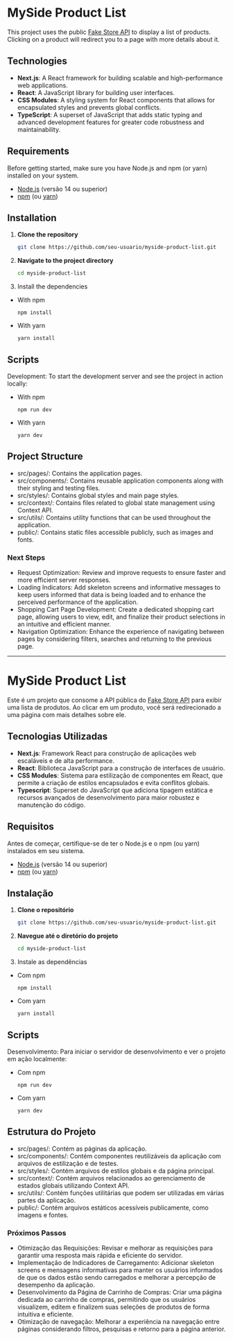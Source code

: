 # MySide Product List

This project uses the public [Fake Store API](https://fakestoreapi.in/) to display a list of products. Clicking on a product will redirect you to a page with more details about it.

## Technologies

- **Next.js**: A React framework for building scalable and high-performance web applications.
- **React**: A JavaScript library for building user interfaces.
- **CSS Modules**: A styling system for React components that allows for encapsulated styles and prevents global conflicts.
- **TypeScript**: A superset of JavaScript that adds static typing and advanced development features for greater code robustness and maintainability.

## Requirements

Before getting started, make sure you have Node.js and npm (or yarn) installed on your system.

- [Node.js](https://nodejs.org/) (versão 14 ou superior)
- [npm](https://www.npmjs.com/) (ou [yarn](https://yarnpkg.com/))

## Installation

1. **Clone the repository**

   ```bash
   git clone https://github.com/seu-usuario/myside-product-list.git

   ```

2. **Navigate to the project directory**

   ```bash
   cd myside-product-list
   ```

3. Install the dependencies

- With npm

  ```
  npm install
  ```

- With yarn
  ```
  yarn install
  ```

## Scripts

Development: To start the development server and see the project in action locally:

- With npm
  ```
  npm run dev
  ```
- With yarn
  ```
  yarn dev
  ```

## Project Structure

- src/pages/: Contains the application pages.
- src/components/: Contains reusable application components along with their styling and testing files.
- src/styles/: Contains global styles and main page styles.
- src/context/: Contains files related to global state management using Context API.
- src/utils/: Contains utility functions that can be used throughout the application.
- public/: Contains static files accessible publicly, such as images and fonts.

### Next Steps

- Request Optimization: Review and improve requests to ensure faster and more efficient server responses.
- Loading Indicators: Add skeleton screens and informative messages to keep users informed that data is being loaded and to enhance the perceived performance of the application.
- Shopping Cart Page Development: Create a dedicated shopping cart page, allowing users to view, edit, and finalize their product selections in an intuitive and efficient manner.
- Navigation Optimization: Enhance the experience of navigating between pages by considering filters, searches and returning to the previous page.

---

# MySide Product List

Este é um projeto que consome a API pública do [Fake Store API](https://fakestoreapi.in/) para exibir uma lista de produtos. Ao clicar em um produto, você será redirecionado a uma página com mais detalhes sobre ele.

## Tecnologias Utilizadas

- **Next.js**: Framework React para construção de aplicações web escaláveis e de alta performance.
- **React**: Biblioteca JavaScript para a construção de interfaces de usuário.
- **CSS Modules**: Sistema para estilização de componentes em React, que permite a criação de estilos encapsulados e evita conflitos globais.
- **Typescript**: Superset do JavaScript que adiciona tipagem estática e recursos avançados de desenvolvimento para maior robustez e manutenção do código.

## Requisitos

Antes de começar, certifique-se de ter o Node.js e o npm (ou yarn) instalados em seu sistema.

- [Node.js](https://nodejs.org/) (versão 14 ou superior)
- [npm](https://www.npmjs.com/) (ou [yarn](https://yarnpkg.com/))

## Instalação

1. **Clone o repositório**

   ```bash
   git clone https://github.com/seu-usuario/myside-product-list.git

   ```

2. **Navegue até o diretório do projeto**

   ```bash
   cd myside-product-list
   ```

3. Instale as dependências

- Com npm

  ```
  npm install
  ```

- Com yarn
  ```
  yarn install
  ```

## Scripts

Desenvolvimento: Para iniciar o servidor de desenvolvimento e ver o projeto em ação localmente:

- Com npm
  ```
  npm run dev
  ```
- Com yarn
  ```
  yarn dev
  ```

## Estrutura do Projeto

- src/pages/: Contém as páginas da aplicação.
- src/components/: Contém componentes reutilizáveis da aplicação com arquivos de estilização e de testes.
- src/styles/: Contém arquivos de estilos globais e da página principal.
- src/context/: Contém arquivos relacionados ao gerenciamento de estados globais utilizando Context API.
- src/utils/: Contém funções utilitárias que podem ser utilizadas em várias partes da aplicação.
- public/: Contém arquivos estáticos acessíveis publicamente, como imagens e fontes.

### Próximos Passos

- Otimização das Requisições: Revisar e melhorar as requisições para garantir uma resposta mais rápida e eficiente do servidor.
- Implementação de Indicadores de Carregamento: Adicionar skeleton screens e mensagens informativas para manter os usuários informados de que os dados estão sendo carregados e melhorar a percepção de desempenho da aplicação.
- Desenvolvimento da Página de Carrinho de Compras: Criar uma página dedicada ao carrinho de compras, permitindo que os usuários visualizem, editem e finalizem suas seleções de produtos de forma intuitiva e eficiente.
- Otimização de navegação: Melhorar a experiência na navegação entre páginas considerando filtros, pesquisas e retorno para a página anterior.
